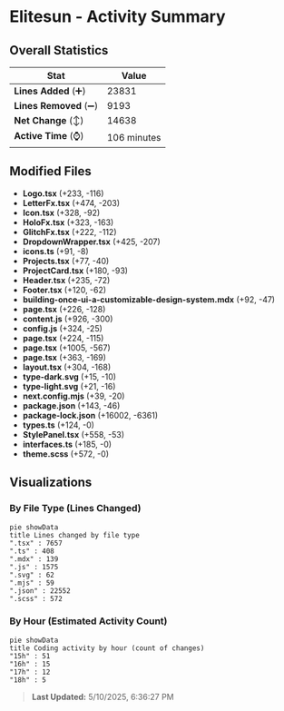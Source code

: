 # Elitesun - Activity Summary 

## Overall Statistics

| Stat                   | Value                                                             |
| ---------------------- | ----------------------------------------------------------------- |
| **Lines Added** (➕)   | 23831                                          |
| **Lines Removed** (➖) | 9193                                        |
| **Net Change** (↕)    | 14638                |
| **Active Time** (⌚)   | 106 minutes |


## Modified Files
- **Logo.tsx** (+233, -116)
- **LetterFx.tsx** (+474, -203)
- **Icon.tsx** (+328, -92)
- **HoloFx.tsx** (+323, -163)
- **GlitchFx.tsx** (+222, -112)
- **DropdownWrapper.tsx** (+425, -207)
- **icons.ts** (+91, -8)
- **Projects.tsx** (+77, -40)
- **ProjectCard.tsx** (+180, -93)
- **Header.tsx** (+235, -72)
- **Footer.tsx** (+120, -62)
- **building-once-ui-a-customizable-design-system.mdx** (+92, -47)
- **page.tsx** (+226, -128)
- **content.js** (+926, -300)
- **config.js** (+324, -25)
- **page.tsx** (+224, -115)
- **page.tsx** (+1005, -567)
- **page.tsx** (+363, -169)
- **layout.tsx** (+304, -168)
- **type-dark.svg** (+15, -10)
- **type-light.svg** (+21, -16)
- **next.config.mjs** (+39, -20)
- **package.json** (+143, -46)
- **package-lock.json** (+16002, -6361)
- **types.ts** (+124, -0)
- **StylePanel.tsx** (+558, -53)
- **interfaces.ts** (+185, -0)
- **theme.scss** (+572, -0)

## Visualizations

### By File Type (Lines Changed)

```mermaid
pie showData
title Lines changed by file type
".tsx" : 7657
".ts" : 408
".mdx" : 139
".js" : 1575
".svg" : 62
".mjs" : 59
".json" : 22552
".scss" : 572
```

### By Hour (Estimated Activity Count)

```mermaid
pie showData
title Coding activity by hour (count of changes)
"15h" : 51
"16h" : 15
"17h" : 12
"18h" : 5
```


> **Last Updated:** 5/10/2025, 6:36:27 PM